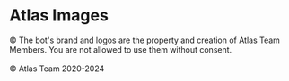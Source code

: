 # Atlas Images
© The bot's brand and logos are the property and creation of Atlas Team Members. You are not allowed to use them without consent.
<Br><br>
© Atlas Team 2020-2024
